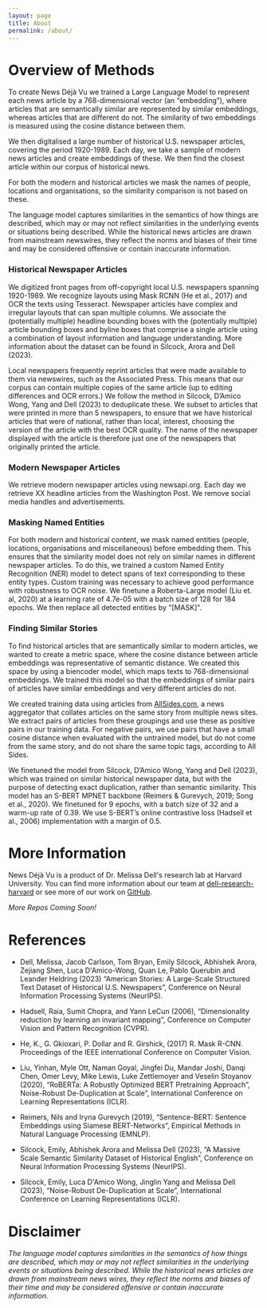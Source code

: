 ```yaml
---
layout: page
title: About
permalink: /about/
---
```


# Overview of Methods 

To create News Déjà Vu we trained a Large Language Model to represent each news article by a 768-dimensional vector (an “embedding”), where articles that are semantically similar are represented by similar embeddings, whereas articles that are different do not. The similarity of two embeddings is measured using the cosine distance between them. 

We then digitalised a large number of historical U.S. newspaper articles, covering the period 1920-1989.  Each day, we take a sample of modern news articles and create embeddings of these. We then find the closest article within our corpus of historical news. 

For both the modern and historical articles we mask the names of people, locations and organisations, so the similarity comparison is not based on these. 

The language model captures similarities in the semantics of how things are described, which may or may not reflect similarities in the underlying events or situations being described. While the historical news articles are drawn from mainstream newswires, they reflect the norms and biases of their time and may be considered offensive or contain inaccurate information.

### Historical Newspaper Articles

We digitized front pages from off-copyright local U.S. newspapers spanning 1920-1989. We recognize layouts using Mask RCNN (He et al., 2017) and OCR the texts using Tesseract. Newspaper articles have complex and irregular layouts that can span multiple columns. We associate the (potentially multiple) headline bounding boxes with the (potentially multiple) article bounding boxes and byline boxes that comprise a single article using a combination of layout information and language understanding. More information about the dataset can be found in Silcock, Arora and Dell (2023). 

Local newspapers frequently reprint articles that were made available to them via newswires, such as the Associated Press. This means that our corpus can contain multiple copies of the same article (up to editing differences and OCR errors.) We follow the method in Silcock, D’Amico Wong, Yang and Dell (2023) to deduplicate these. We subset to articles that were printed in more than 5 newspapers, to ensure that we have historical articles that were of national, rather than local, interest, choosing the version of the article with the best OCR quality. The name of the newspaper displayed with the article is therefore just one of the newspapers that originally printed the article. 

### Modern Newspaper Articles 

We retrieve modern newspaper articles using newsapi.org. Each day we retrieve XX headline articles from the Washington Post. We remove social media handles and advertisements. 

### Masking Named Entities

For both modern and historical content, we mask named entities (people, locations, organisations and miscellaneous) before embedding them. This ensures that the similarity model does not rely on similar names in different newspaper articles. To do this, we trained a custom Named Entity Recognition (NER) model to detect spans of text corresponding to these entity types. Custom training was necessary to achieve good performance with robustness to OCR noise. We finetune a Roberta-Large model (Liu et. al, 2020) at a learning rate of 4.7e-05 with a batch size of 128 for 184 epochs. We then replace all detected entities by "[MASK]". 

### Finding Similar Stories  

To find historical articles that are semantically similar to modern articles, we wanted to create a metric space, where the cosine distance between article embeddings was representative of semantic distance. We created this space by using a biencoder model, which maps texts to 768-dimensional embeddings. We trained this model so that the embeddings of similar pairs of articles have similar embeddings and very different articles do not. 

We created training data using articles from [AllSides.com](https://www.allsides.com/), a news aggregator that collates articles on the same story from multiple news sites. We extract pairs of articles from these groupings and use these as positive pairs in our training data. For negative pairs, we use pairs that have a small cosine distance when evaluated with the untrained model, but do not come from the same story, and do not share the same topic tags, according to All Sides. 

We finetuned the model from Silcock, D’Amico Wong, Yang and Dell (2023), which was trained on similar historical newspaper data, but with the purpose of detecting exact duplication, rather than semantic similarity.  This model has an S-BERT MPNET backbone (Reimers & Gurevych, 2019; Song et al., 2020). We finetuned for 9 epochs, with a batch size of 32 and a warm-up rate of 0.39.  We use S-BERT’s online contrastive loss (Hadsell et al., 2006) implementation with a margin of 0.5. 

# More Information

News Déjà Vu is a product of Dr. Melissa Dell's research lab at Harvard University. You can find more information about our team at [dell-research-harvard](https://dell-research-harvard.github.io/) or see more of our work on [GitHub](https://github.com/dell-research-harvard).

*More Repos Coming Soon!*

# References 

* Dell, Melissa, Jacob Carlson, Tom Bryan, Emily Silcock, Abhishek Arora, Zejiang Shen, Luca D'Amico-Wong, Quan Le, Pablo Querubin and Leander Heldring (2023) “American Stories: A Large-Scale Structured Text Dataset of Historical U.S. Newspapers”, Conference on Neural Information Processing Systems (NeurIPS). 

* Hadsell, Raia, Sumit Chopra, and Yann LeCun (2006), “Dimensionality reduction by learning an invariant mapping”, Conference on Computer Vision and Pattern Recognition (CVPR).

* He, K., G. Gkioxari, P. Dollar and R. Girshick, (2017) R. Mask R-CNN. Proceedings of the IEEE international Conference on Computer Vision. 

* Liu, Yinhan, Myle Ott, Naman Goyal, Jingfei Du, Mandar Joshi, Danqi Chen, Omer Levy, Mike Lewis, Luke Zettlemoyer and Veselin Stoyanov (2020), “RoBERTa: A Robustly Optimized BERT Pretraining Approach”, Noise-Robust De-Duplication at Scale”, International Conference on Learning Representations (ICLR).

* Reimers, Nils and Iryna Gurevych (2019), “Sentence-BERT: Sentence Embeddings using Siamese BERT-Networks”, Empirical Methods in Natural Language Processing (EMNLP). 

* Silcock, Emily, Abhishek Arora and Melissa Dell (2023), “A Massive Scale Semantic Similarity Dataset of Historical English”, Conference on Neural Information Processing Systems (NeurIPS).

* Silcock, Emily, Luca D'Amico Wong, Jinglin Yang and Melissa Dell (2023), “Noise-Robust De-Duplication at Scale”, International Conference on Learning Representations (ICLR).

# Disclaimer
*The language model captures similarities in the semantics of how things are described, which may or may not reflect similarities in the underlying events or situations being described. While the historical news articles are drawn from mainstream news wires, they reflect the norms and biases of their time and may be considered offensive or contain inaccurate information.*
